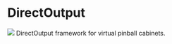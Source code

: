 DirectOutput
============

<img src="http://directoutput.github.com/DirectOutput/DirectOutput_Small.png">
DirectOutput framework for virtual pinball cabinets.
